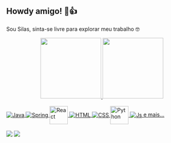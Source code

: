 ## Howdy amigo! 🤠👍 
Sou Silas, sinta-se livre para explorar meu trabalho 🤓

<div align="center">
  <a href="https://github.com/silasslago">
  <img height="160em" src="https://github-readme-stats.vercel.app/api?username=silasslago&show_icons=true&theme=dark&include_all_commits=true&count_private=true"/>
  <img height="160em" src="https://github-readme-stats.vercel.app/api/top-langs/?username=silasslago&layout=compact&langs_count=7&theme=dark"/>
</div>

<div style="display: inline_block"><br>
  <img align="center" alt="Java" src="https://img.icons8.com/color/48/000000/java-coffee-cup-logo--v2.png">
  <img align="center" alt="Spring" src="https://img.icons8.com/color/48/000000/spring-logo.png">
  <img align="center" style="width: 48px" alt="React" src="https://img.icons8.com/office/344/react.png">
  <img align="center" alt="HTML" src="https://img.icons8.com/color/48/000000/html-5--v1.png">
  <img align="center" alt="CSS" src="https://img.icons8.com/color/48/000000/css3.png">
  <img align="center" alt="Python" style="width: 48px" src="https://img.icons8.com/color/344/python--v1.png">
  <img align="center" alt="Js" src="https://img.icons8.com/color/48/000000/javascript--v1.png">
  e mais...
</div>

<br>
  
<div> 
  <a href="https://www.linkedin.com/in/silas-juan-0a0494222/" target="_blank"><img src="https://img.shields.io/badge/LinkedIn-0077B5?style=for-the-badge&logo=linkedin&logoColor=white"></a>
  <a href="https://cursos.alura.com.br/user/juanfsa" target="_blank"><img src="https://svgshare.com/i/cN4.svg" target="_blank"></a>
</div>
